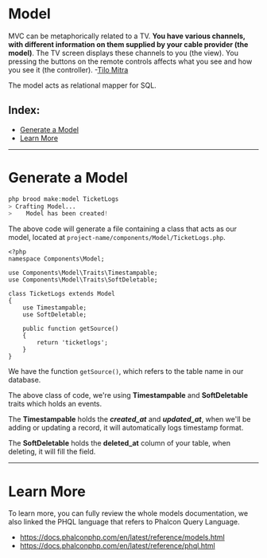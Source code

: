 # Model

MVC can be metaphorically related to a TV. **You have various channels, with different information on them supplied by your cable provider (the model)**. The TV screen displays these channels to you (the view). You pressing the buttons on the remote controls affects what you see and how you see it (the controller). -<a href="http://stackoverflow.com/questions/2626803/mvc-model-view-controller-can-it-be-explained-in-simple-terms#answer-2626813">Tilo Mitra</a>

The model acts as relational mapper for SQL.

## Index:
- [Generate a Model](#generate)
- [Learn More](#learn-more)

---

<a name="generate"></a>
# Generate a Model

```php
php brood make:model TicketLogs
> Crafting Model...
>    Model has been created!
```

The above code will generate a file containing a class that acts as our model, located at ``project-name/components/Model/TicketLogs.php``.

```
<?php
namespace Components\Model;

use Components\Model\Traits\Timestampable;
use Components\Model\Traits\SoftDeletable;

class TicketLogs extends Model
{
    use Timestampable;
    use SoftDeletable;

    public function getSource()
    {
        return 'ticketlogs';
    }
}
```

We have the function ``getSource()``, which refers to the table name in our database.

The above class of code, we're using **Timestampable** and **SoftDeletable** traits which holds an events.

The **Timestampable** holds the ***created_at*** and ***updated_at***, when we'll be adding or updating a record, it will automatically logs timestamp format.

The **SoftDeletable** holds the **deleted_at** column of your table, when deleting, it will fill the field.


---

<a name="learn-more"></a>
# Learn More

To learn more, you can fully review the whole models documentation, we also linked the PHQL language that refers to Phalcon Query Language.

- <a target="_blank" href="https://docs.phalconphp.com/en/latest/reference/models.html">https://docs.phalconphp.com/en/latest/reference/models.html</a>
- <a target="_blank" href="https://docs.phalconphp.com/en/latest/reference/phql.html">https://docs.phalconphp.com/en/latest/reference/phql.html</a>
